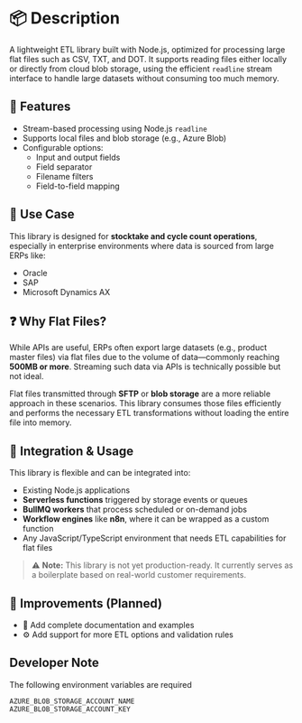 # 📦 Description

A lightweight ETL library built with Node.js, optimized for processing large flat files such as CSV, TXT, and DOT. It supports reading files either locally or directly from cloud blob storage, using the efficient `readline` stream interface to handle large datasets without consuming too much memory.

## 🔧 Features

- Stream-based processing using Node.js `readline`
- Supports local files and blob storage (e.g., Azure Blob)
- Configurable options:
  - Input and output fields
  - Field separator
  - Filename filters
  - Field-to-field mapping

## 🧠 Use Case

This library is designed for **stocktake and cycle count operations**, especially in enterprise environments where data is sourced from large ERPs like:

- Oracle
- SAP
- Microsoft Dynamics AX

## ❓ Why Flat Files?

While APIs are useful, ERPs often export large datasets (e.g., product master files) via flat files due to the volume of data—commonly reaching **500MB or more**. Streaming such data via APIs is technically possible but not ideal.

Flat files transmitted through **SFTP** or **blob storage** are a more reliable approach in these scenarios. This library consumes those files efficiently and performs the necessary ETL transformations without loading the entire file into memory.

## 🧩 Integration & Usage

This library is flexible and can be integrated into:

- Existing Node.js applications
- **Serverless functions** triggered by storage events or queues
- **BullMQ workers** that process scheduled or on-demand jobs
- **Workflow engines** like **n8n**, where it can be wrapped as a custom function
- Any JavaScript/TypeScript environment that needs ETL capabilities for flat files

> ⚠️ **Note:** This library is not yet production-ready. It currently serves as a boilerplate based on real-world customer requirements.

## 🚧 Improvements (Planned)

- 📘 Add complete documentation and examples
- ⚙️ Add support for more ETL options and validation rules

## Developer Note
The following environment variables are required

```
AZURE_BLOB_STORAGE_ACCOUNT_NAME
AZURE_BLOB_STORAGE_ACCOUNT_KEY
```